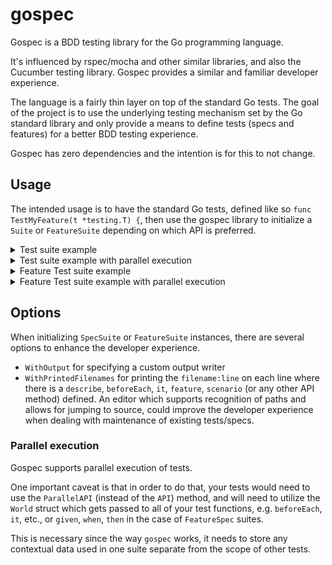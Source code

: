 # gospec

Gospec is a BDD testing library for the Go programming language.

It's influenced by rspec/mocha and other similar libraries, and also the Cucumber testing library. Gospec provides a similar and familiar developer experience.

The language is a fairly thin layer on top of the standard Go tests. The goal of the project is to use the underlying testing mechanism set by the Go standard library and only provide a means to define tests (specs and features) for a better BDD testing experience.

Gospec has zero dependencies and the intention is for this to not change.

## Usage

The intended usage is to have the standard Go tests, defined like so `func TestMyFeature(t *testing.T) {`, then use the gospec library to initialize a `Suite` or `FeatureSuite` depending on which API is preferred.

<details>
    <summary>Test suite example</summary>

```go
import (
	"testing"

	"github.com/slavsan/gospec"
)

func TestCartSpec(t *testing.T) {
	gospec.WithSpecSuite(t, func(s *gospec.SpecSuite) {
		describe, beforeEach, it := s.API()
		
		describe("Cart", func() {
			var cart []string

			beforeEach(func() {
				cart = []string{
					"Gopher Toy",
					"Crab Toy",
				}
			})

			describe("cart updates", func() {
				describe("given a new item has already been added", func() {
					beforeEach(func(t *testing.T) {
						cart = append(cart, "Lizard toy")
					})

					describe("when we remove the second item", func() {
						beforeEach(func(t *testing.T) {
							cart = []string{cart[0], cart[2]}
						})

						it("then the cart should contain the correct two items", func(t *testing.T) {
							assert.Equal(t, []string{"Gopher Toy", "Lizard toy"}, cart)
						})
					})
				})
			})

			describe("removing items from the cart", func() {
				describe("given the second item has already been removed", func() {
					beforeEach(func(t *testing.T) {
						cart = cart[:1]
					})

					describe("when we remove the first item", func() {
						beforeEach(func(t *testing.T) {
							cart = cart[:0]
						})

						it("then the cart should contain 0 items", func(t *testing.T) {
							assert.Equal(t, []string{}, cart)
						})
					})
				})
			})
		})
	})
}
```
</details>

<details>
    <summary>Test suite example with parallel execution</summary>

```go
import (
	"testing"

	"github.com/slavsan/gospec"
)

func TestCartSpec(t *testing.T) {
	gospec.WithSpecSuite(t, func(s *gospec.SpecSuite) {
		describe, beforeEach, it := s.ParallelAPI()

		describe("Cart", func() {
			beforeEach(func(t *testing.T, w *gospec.World) {
				w.Set("cart", []string{
					"Gopher Toy",
					"Crab Toy",
				})
			})

			describe("cart updates", func() {
				describe("given a new item has already been added", func() {
					beforeEach(func(t *testing.T, w *gospec.World) {
						w.Swap("cart", func(cart any) any { return append(cart.([]string), "Lizard toy") })
					})

					describe("when we remove the second item", func() {
						beforeEach(func(t *testing.T, w *gospec.World) {
							w.Swap("cart", func(cart any) any { c := cart.([]string); return []string{c[0], c[2]} })
						})

						it("then the cart should contain the correct two items", func(t *testing.T, w *gospec.World) {
							assert.Equal(w.T, []string{"Gopher Toy", "Lizard toy"}, w.Get("cart"))
						})
					})
				})
			})

			describe("removing items from the cart", func() {
				describe("given the second item has already been removed", func() {
					beforeEach(func(t *testing.T, w *gospec.World) {
						w.Swap("cart", func(cart any) any { return cart.([]string)[:1] })
					})

					describe("when we remove the first item", func() {
						beforeEach(func(t *testing.T, w *gospec.World) {
							w.Swap("cart", func(cart any) any { return cart.([]string)[:0] })
						})

						it("then the cart should contain 0 items", func(t *testing.T, w *gospec.World) {
							assert.Equal(w.T, []string{}, w.Get("cart"))
						})
					})
				})
			})
		})
	})
}
```
</details>

<details>
    <summary>Feature Test suite example</summary>

```go
import (
	"testing"

	"github.com/slavsan/gospec"
)

func TestCartFeature(t *testing.T) {
	gospec.WithFeatureSuite(t, func(s *gospec.FeatureSuite) {
		feature, background, scenario, given, when, then, _ :=
			s.With(gospec.WithPrintedFilenames()).API()

		feature("Cart", func() {
			var cart []string

			background(func() {
				given("there is a cart with three items", func(t *testing.T) {
					cart = []string{
						"Gopher Toy",
						"Crab Toy",
					}
				})
			})

			scenario("cart updates", func() {
				given("a new item has already been added", func(t *testing.T) {
					cart = append(cart, "Lizard toy")
				})
				when("we remove the second item", func(t *testing.T) {
					cart = []string{cart[0], cart[2]}
				})
				then("the cart should contain the correct two items", func(t *testing.T) {
					assert.Equal(t, []string{"Gopher Toy", "Lizard toy"}, cart)
				})
			})

			scenario("removing items from the cart", func() {
				given("the second item has already been removed", func(t *testing.T) {
					cart = cart[:1]
				})
				when("we remove the first item", func(t *testing.T) {
					cart = cart[:0]
				})
				then("the cart should contain 0 items", func(t *testing.T) {
					assert.Equal(t, []string{}, cart)
				})
			})
		})
	})
}
```
</details>

<details>
    <summary>Feature Test suite example with parallel execution</summary>

```go
import (
	"testing"
	
	"github.com/slavsan/gospec"
)

func TestCartFeature(t *testing.T) {
	gospec.WithFeatureSuite(t, func(s *gospec.FeatureSuite) {
		feature, background, scenario, given, when, then := s.ParallelAPI()

		feature("Cart", func() {
			background(func() {
				given("there is a cart with three items", func(t *testing.T, w *gospec.World) {
					w.Set("cart", []string{
						"Gopher Toy",
						"Crab Toy",
					})
				})
			})

			scenario("cart updates", func() {
				given("a new item has already been added", func(t *testing.T, w *gospec.World) {
					w.Swap("cart", func(cart any) any { return append(cart.([]string), "Lizard toy") })
				})
				when("we remove the second item", func(t *testing.T, w *gospec.World) {
					w.Swap("cart", func(cart any) any { c := cart.([]string); return []string{c[0], c[2]} })
				})
				then("the cart should contain the correct two items", func(t *testing.T, w *gospec.World) {
					assert.Equal(w.T, []string{"Gopher Toy", "Lizard toy"}, w.Get("cart"))
				})
			})

			scenario("removing items from the cart", func() {
				given("the second item has already been removed", func(t *testing.T, w *gospec.World) {
					w.Swap("cart", func(cart any) any { return cart.([]string)[:1] })
				})
				when("we remove the first item", func(t *testing.T, w *gospec.World) {
					w.Swap("cart", func(cart any) any { return cart.([]string)[:0] })
				})
				then("the cart should contain 0 items", func(t *testing.T, w *gospec.World) {
					assert.Equal(w.T, []string{}, w.Get("cart"))
				})
			})
		})
	})
}
```
</details>

## Options

When initializing `SpecSuite` or `FeatureSuite` instances, there are several options to enhance the developer experience.

- `WithOutput` for specifying a custom output writer
- `WithPrintedFilenames` for printing the `filename:line` on each line where there is a `describe`, `beforeEach`, `it`, `feature`, `scenario` (or any other API method) defined. An editor which supports recognition of paths and allows for jumping to source, could improve the developer experience when dealing with maintenance of existing tests/specs.

### Parallel execution

Gospec supports parallel execution of tests.

One important caveat is that in order to do that, your tests would need to use the `ParallelAPI` (instead of the `API`) method, and will need to utilize the `World` struct which gets passed to all of your test functions, e.g. `beforeEach`, `it`, etc., or `given`, `when`, `then` in the case of `FeatureSpec` suites.

This is necessary since the way `gospec` works, it needs to store any contextual data used in one suite separate from the scope of other tests.
